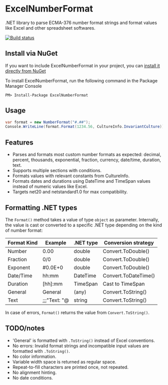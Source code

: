 ExcelNumberFormat
=================

.NET library to parse ECMA-376 number format strings and format values like Excel and other spreadsheet softwares.

[![Build status](https://ci.appveyor.com/api/projects/status/pg23vtba9wjr138f?svg=true)](https://ci.appveyor.com/project/andersnm/excelnumberformat)

## Install via NuGet

If you want to include ExcelNumberFormat in your project, you can [install it directly from NuGet](https://www.nuget.org/packages/ExcelNumberFormat)

To install ExcelNumberFormat, run the following command in the Package Manager Console

```
PM> Install-Package ExcelNumberFormat
```

## Usage

```C#
var format = new NumberFormat("#.##");
Console.WriteLine(format.Format(1234.56, CultureInfo.InvariantCulture));
```

## Features

- Parses and formats most custom number formats as expected: decimal, percent, thousands, exponential, fraction, currency, date/time, duration, text.
- Supports multiple sections with conditions.
- Formats values with relevant constants from CultureInfo.
- Formats dates and durations using DateTime and TimeSpan values instead of numeric values like Excel.
- Targets net20 and netstandard1.0 for max compatibility.

## Formatting .NET types

The `Format()` method takes a value of type `object` as parameter. Internally, the value is cast or converted to a specific .NET type depending on the kind of number format:

Format Kind | Example | .NET type|Conversion strategy
-|-|-|-
Number   | 0.00      |double|Convert.ToDouble()
Fraction | 0/0       |double|Convert.ToDouble()
Exponent | \#0.0E+0  |double|Convert.ToDouble()
Date/Time| hh\:mm    |DateTime|Convert.ToDateTime()
Duration | \[hh\]\:mm|TimeSpan|Cast to TimeSpan
General  | General   |(any)|Convert.ToString()
Text     | ;;;"Text: "@|string|Convert.ToString()

In case of errors, `Format()` returns the value from `Convert.ToString()`.

## TODO/notes

- 'General' is formatted with `.ToString()` instead of Excel conventions.
- No errors: Invalid format strings and incompatible input values are formatted with `.ToString()`.
- No color information.
- Variable width space is returned as regular space.
- Repeat-to-fill characters are printed once, not repeated.
- No alignment hinting.
- No date conditions.
